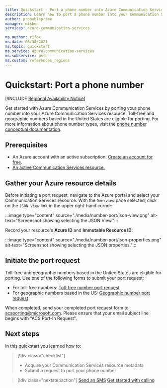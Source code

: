 ```yaml
---
title: Quickstart - Port a phone number into Azure Communication Services
description: Learn how to port a phone number into your Communication Services resource
author: probableprime
manager: mikben
services: azure-communication-services

ms.author: rifox
ms.date: 06/30/2021
ms.topic: quickstart
ms.service: azure-communication-services
ms.subservice: pstn
ms.custom: references_regions
---
```

# Quickstart: Port a phone number

[!INCLUDE [Regional Availability Notice](../../includes/regional-availability-include.md)]

Get started with Azure Communication Services by porting your phone number into your Azure Communication Services resource. Toll-free and geographic numbers based in the United States are eligible for porting. For more information about phone number types, visit the [phone number conceptual documentation](../../concepts/telephony-sms/plan-solution.md).

## Prerequisites

- An Azure account with an active subscription. [Create an account for free](https://azure.microsoft.com/free/?WT.mc_id=A261C142F).
- [An active Communication Services resource.](../create-communication-resource.md)

## Gather your Azure resource details

Before initiating a port request, navigate to the Azure portal and select your Communication Services resource. With the `Overview` pane selected, click on the `JSON View` link in the upper right-hand corner:

:::image type="content" source="./media/number-port/json-view.png" alt-text="Screenshot showing selecting the JSON View.":::

Record your resource's **Azure ID** and **Immutable Resource ID**:

:::image type="content" source="./media/number-port/json-properties.png" alt-text="Screenshot showing selecting the JSON properties.":::

## Initiate the port request

Toll-free and geographic numbers based in the United States are eligible for porting. Use one of the following forms to submit your port request:

- For toll-free numbers: [Toll-free number port request](https://aka.ms/acs-port-form-tollfree)
- For geographic numbers based in the US: [Geographic number port request](https://aka.ms/acs-port-form-geographic)

When completed, send your completed port request form to acsporting@microsoft.com. Please ensure that your email subject line begins with "ACS Port-In Request".

## Next steps

In this quickstart you learned how to:

> [!div class="checklist"]
> * Acquire your Communication Services resource metadata
> * Submit a request to port your phone number

> [!div class="nextstepaction"]
> [Send an SMS](../sms/send.md)
> [Get started with calling](../voice-video-calling/getting-started-with-calling.md)
